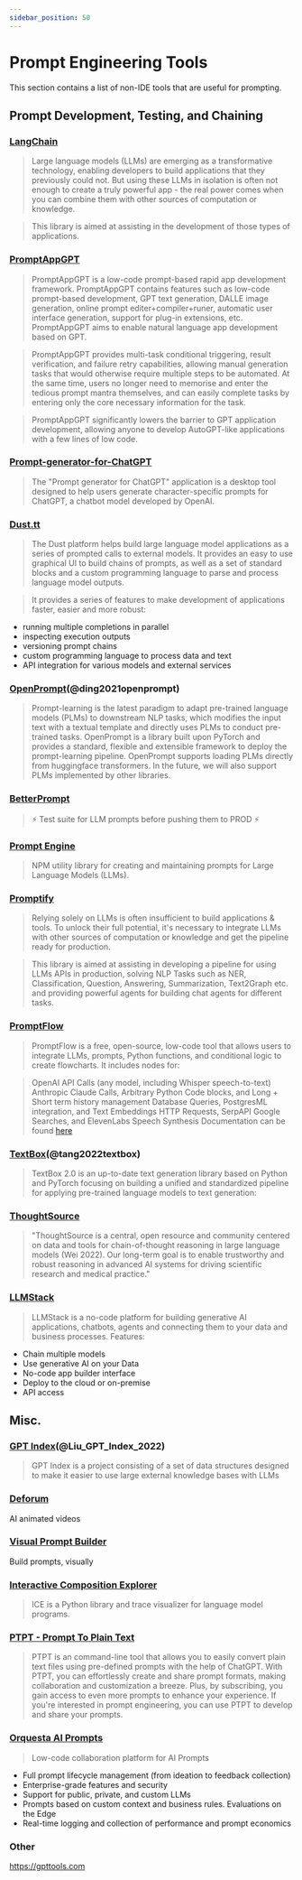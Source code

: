 ```yaml
---
sidebar_position: 50
---
```


# Prompt Engineering Tools

This section contains a list of non-IDE tools that are useful for prompting.

## Prompt Development, Testing, and Chaining

### [LangChain](https://github.com/hwchase17/langchain/)

> Large language models (LLMs) are emerging as a transformative technology, enabling developers to build applications that they previously could not. But using these LLMs in isolation is often not enough to create a truly powerful app - the real power comes when you can combine them with other sources of computation or knowledge.

> This library is aimed at assisting in the development of those types of applications.

### [PromptAppGPT](https://github.com/mleoking/PromptAppGPT)

> PromptAppGPT is a low-code prompt-based rapid app development framework. PromptAppGPT contains features such as low-code prompt-based development, GPT text generation, DALLE image generation, online prompt editer+compiler+runer, automatic user interface generation, support for plug-in extensions, etc. PromptAppGPT aims to enable natural language app development based on GPT.

> PromptAppGPT provides multi-task conditional triggering, result verification, and failure retry capabilities, allowing manual generation tasks that would otherwise require multiple steps to be automated. At the same time, users no longer need to memorise and enter the tedious prompt mantra themselves, and can easily complete tasks by entering only the core necessary information for the task.

> PromptAppGPT significantly lowers the barrier to GPT application development, allowing anyone to develop AutoGPT-like applications with a few lines of low code.


### [Prompt-generator-for-ChatGPT](https://github.com/rubend18/Prompt-generator-for-ChatGPT)

> The "Prompt generator for ChatGPT" application is a desktop tool designed to help users generate character-specific prompts for ChatGPT, a chatbot model developed by OpenAI.

### [Dust.tt](https://dust.tt)

> The Dust platform helps build large language model applications as a series of prompted calls
to external models. It provides an easy to use graphical UI to build chains of prompts, as well as a set of standard blocks and a custom programming language to parse and process language model outputs.

> It provides a series of features to make development of applications faster,
easier and more robust:
- running multiple completions in parallel
- inspecting execution outputs
- versioning prompt chains 
- custom programming language to process data and text
- API integration for various models and external services

### [OpenPrompt](https://thunlp.github.io/OpenPrompt/)(@ding2021openprompt)

> Prompt-learning is the latest paradigm to adapt pre-trained language models (PLMs) to downstream NLP tasks, which modifies the input text with a textual template and directly uses PLMs to conduct pre-trained tasks. OpenPrompt is a library built upon PyTorch and provides a standard, flexible and extensible framework to deploy the prompt-learning pipeline. OpenPrompt supports loading PLMs directly from huggingface transformers. In the future, we will also support PLMs implemented by other libraries.

### [BetterPrompt](https://github.com/stjordanis/betterprompt)

> ⚡ Test suite for LLM prompts before pushing them to PROD ⚡

### [Prompt Engine](https://github.com/microsoft/prompt-engine)

> NPM utility library for creating and maintaining prompts for Large Language Models (LLMs).

### [Promptify](https://github.com/promptslab/Promptify)

> Relying solely on LLMs is often insufficient to build applications & tools. To unlock their full potential, it's necessary to integrate LLMs with other sources of computation or knowledge and get the pipeline ready for production.

> This library is aimed at assisting in developing a pipeline for using LLMs APIs in production, solving NLP Tasks such as NER, Classification, Question, Answering, Summarization, Text2Graph etc. and providing powerful agents for building chat agents for different tasks.

### [PromptFlow](https://github.com/InsuranceToolkits/promptflow)

> PromptFlow is a free, open-source, low-code tool that allows users to integrate LLMs, prompts, Python functions, and conditional logic to create flowcharts. It includes nodes for:

> OpenAI API Calls (any model, including Whisper speech-to-text)
> Anthropic Claude Calls, Arbitrary Python Code blocks, and Long + Short term history management
> Database Queries, PostgresML integration, and Text Embeddings
> HTTP Requests, SerpAPI Google Searches, and ElevenLabs Speech Synthesis
Documentation can be found [here](https://www.promptflow.org/en/latest/index.html)


### [TextBox](https://github.com/RUCAIBox/TextBox)(@tang2022textbox)

> TextBox 2.0 is an up-to-date text generation library based on Python and PyTorch focusing on building a unified and standardized pipeline for applying pre-trained language models to text generation:

### [ThoughtSource](https://github.com/OpenBioLink/ThoughtSource)

> "ThoughtSource is a central, open resource and community centered on data and tools for chain-of-thought reasoning in large language models (Wei 2022). Our long-term goal is to enable trustworthy and robust reasoning in advanced AI systems for driving scientific research and medical practice."


### [LLMStack](https://github.com/trypromptly/LLMStack)

> LLMStack is a no-code platform for building generative AI applications, chatbots, agents and connecting them to your data and business processes.
> Features:
  - Chain multiple models
  - Use generative AI on your Data
  - No-code app builder interface
  - Deploy to the cloud or on-premise
  - API access

## Misc.

### [GPT Index](https://gpt-index.readthedocs.io/en/latest/)(@Liu_GPT_Index_2022)

> GPT Index is a project consisting of a set of data structures designed to make it easier to use large external knowledge bases with LLMs

### [Deforum](https://github.com/HelixNGC7293/DeforumStableDiffusionLocal)

AI animated videos

### [Visual Prompt Builder](https://tools.saxifrage.xyz/prompt)

Build prompts, visually

### [Interactive Composition Explorer](https://github.com/oughtinc/ice)

> ICE is a Python library and trace visualizer for language model programs.

### [PTPT - Prompt To Plain Text](https://github.com/LeslieLeung/PTPT)

> PTPT is an command-line tool that allows you to easily convert plain text files using pre-defined prompts with the help of ChatGPT. With PTPT, you can effortlessly create and share prompt formats, making collaboration and customization a breeze. Plus, by subscribing, you gain access to even more prompts to enhance your experience. If you're interested in prompt engineering, you can use PTPT to develop and share your prompts.

### [Orquesta AI Prompts](https://orquesta.cloud/platform/ai-llm-prompts)

> Low-code collaboration platform for AI Prompts

- Full prompt lifecycle management (from ideation to feedback collection)
- Enterprise-grade features and security
- Support for public, private, and custom LLMs
- Prompts based on custom context and business rules. Evaluations on the Edge
- Real-time logging and collection of performance and prompt economics


### Other

https://gpttools.com
